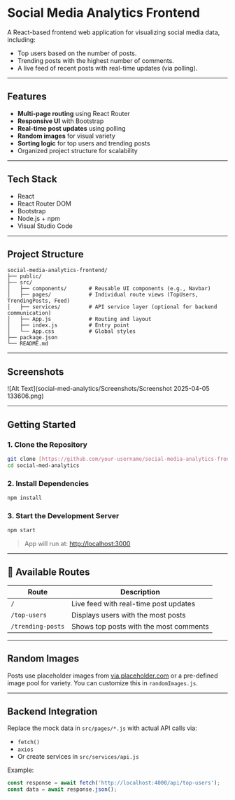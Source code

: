 # Social Media Analytics Frontend

A React-based frontend web application for visualizing social media data, including:
-  Top users based on the number of posts.
-  Trending posts with the highest number of comments.
-  A live feed of recent posts with real-time updates (via polling).

---

##  Features

- **Multi-page routing** using React Router
-  **Responsive UI** with Bootstrap
-  **Real-time post updates** using polling
-  **Random images** for visual variety
-  **Sorting logic** for top users and trending posts
-  Organized project structure for scalability

---

##  Tech Stack

- React
- React Router DOM
- Bootstrap
- Node.js + npm
- Visual Studio Code

---

## Project Structure

```
social-media-analytics-frontend/
├── public/
├── src/
│   ├── components/       # Reusable UI components (e.g., Navbar)
│   ├── pages/            # Individual route views (TopUsers, TrendingPosts, Feed)
│   ├── services/         # API service layer (optional for backend communication)
│   ├── App.js            # Routing and layout
│   ├── index.js          # Entry point
│   └── App.css           # Global styles
├── package.json
└── README.md
```

---

##  Screenshots
![Alt Text](social-med-analytics/Screenshots/Screenshot 2025-04-05 133606.png)

---

## Getting Started

### 1. Clone the Repository

```bash
git clone [https://github.com/your-username/social-media-analytics-frontend.git](https://github.com/viveknair6915/22103039.git)
cd social-med-analytics
```

### 2. Install Dependencies

```bash
npm install
```

### 3. Start the Development Server

```bash
npm start
```

> App will run at: [http://localhost:3000](http://localhost:3000)

---

## 🔗 Available Routes

| Route               | Description                                |
|--------------------|--------------------------------------------|
| `/`                | Live feed with real-time post updates      |
| `/top-users`       | Displays users with the most posts         |
| `/trending-posts`  | Shows top posts with the most comments     |

---

## Random Images

Posts use placeholder images from [via.placeholder.com](https://via.placeholder.com) or a pre-defined image pool for variety. You can customize this in `randomImages.js`.

---

##  Backend Integration

Replace the mock data in `src/pages/*.js` with actual API calls via:
- `fetch()`
- `axios`
- Or create services in `src/services/api.js`

Example:
```js
const response = await fetch('http://localhost:4000/api/top-users');
const data = await response.json();
```
